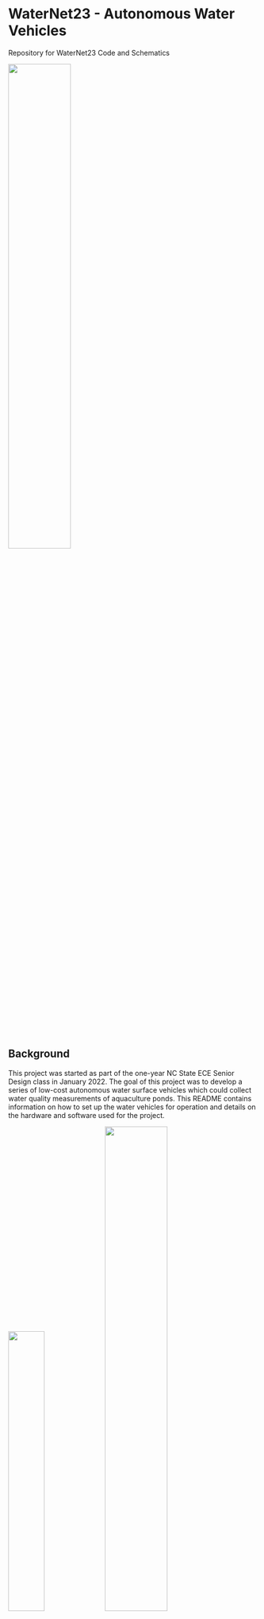 # WaterNet23 - Autonomous Water Vehicles
Repository for WaterNet23 Code and Schematics

<img src="Pictures/LakeVehicleCropped.jpg" width="50%">

## Background

This project was started as part of the one-year NC State ECE Senior Design class in January 2022. The goal of this project was to develop a series of low-cost autonomous water surface vehicles which could collect water quality measurements of aquaculture ponds. This README contains information on how to set up the water vehicles for operation and details on the hardware and software used for the project.

<img src="Pictures/CCHub_Items1.jpg" width="38%"> <img src="Pictures/VehicleFrontCrop.png" width="50%">

This project has two parts - the water vehicles and the Central Control Hub (CCHub). The CCHub communicates wirelessly with the vehicles using XBee (900MHz), Cellular (LTE) and Bluetooth Low Energy (BLE) with support for up to 10 vehicles. The water vehicles report telemetry back to the CCHub, which is then displayed on the CCHub's screen. The vehicles have three operation modes for movement: remote control, sentry and autonomous. Remote control allows for control using the CCHub joystick. Sentry mode captures the current GPS location and attempts to keep the vehicle within a set radius of that point. Autonomous mode allows for navigation to GPS waypoints which are fed into the CCHub over Serial from a companion computer. See the [Operating the Water Vehicles](#operating-the-water-vehicles) section for more information on how these functions work.

## Table of Contents
 - **[Features](#features)**: Hardware/software capabilities of the vehicles and CCHub.
 - **[Operating the Water Vehicles](#operating-the-water-vehicles)**: How to use the CCHub to control the water vehicles.
 - **[Hardware](#hardware)**: Information about the hardware components used on the CCHub and vehicles.
 - **[Software](#software)**: Information about the software communication and control systems.
 - **[Setting Up the Development Environment](#setting-up-the-development-environment)**: Information about hwo to install Visual Studio Code and upload code to the microcontrollers.
 - **[Software Architecture](#software-architecture)**: Information about common software practices used in the programming of the boards and quick links to get you started on understanding the microcontroller functions.

## Features
 - Network support for controlling up to 10 water vehicles
 - Autonomous navigation mode for movement to GPS waypoints
 - Sentry mode to maintain position for continuous measuring in one place
 - Graphical menu for configuring vehicles and observing status
 - Redundant communication via LTE, XBee and Bluetooth LE
 - Water quality sensing for temperature, dissolved oxygen, pH, and conductivity
 - Logging of water quality measurements on a micro-SD card
 - Wireless copying of water quality measurements from vehicles to CCHub micro-SD card
 - 80W solar panel for long-term stationary monitoring
 - Light tower for observing vehicle status from shoreline
 - Leak detection emergency shutoff


## Operating the Water Vehicles

This section has instructions for powering up the water vehicles and operating them using the Central Control Hub.

### Powering the CCHub and Water Vehicles

The CCHub has a micro USB port on its side which needs to be powered with a high-amperage (2.1A) USB brick or power bank. Once plugged in, the CCHub will automatically attempt to establish Cellular connection and receive messages from the water vehicles.

The water vehicles are powered from the a Lithium-ion battery pack and have a button for powering up the board. There is a latching mechanism on the main board which will keep the power on once the microcontroller has started operating. Hold the power button for five seconds to ensure the power latch is enabled. Like the CCHub, the water vehicles will attempt to establish a Cellular connection and will broadcast periodic messages for the CCHub to pick up.

Once a vehicle has connected to cellular and the CCHub has received the message, it will show up on the CCHub screen as a block with its identifier ID. See the next section for how to navigate the menu on the CCHub.

### Menu Navigation

The CCHub menu is navigated using the integrated DPAD buttons. When not modifying a setting, the left/right buttons switch which vehicle is being controlled, and the up/down arrows navigate which item is being selected. To modify one of the settings, press the enter button and it will highlight the value to be changed. Use the left/right buttons to modify the value and press enter to confirm. There is also an emergency stop toggle next to the joystick which will stop motion of all vehicles.

#### Settings
- **Record**: Enables/Disables logging of water quality measurements to the SD card (on/off)
- **Battery**: Estimated battery percentage of the water vehicle's battery (not editable)
- **Sentry**: The current [Driving Mode](#driving-modes) of this water vehicle (Rem/Sen/Aut)
- **Signal**: Turning on signal causes the light tower of this vehicle to flash amber (on/off)
- **SolPwr**: Shows how many watts the solar panel is generating (not editable)
- **BatPwr**: Shows how many watts are being drawn from the Lithium-ion battery (not editable)
- **Offload**: Starts a copy of all files from the vehicles microSD card to the CCHub microSD card over Bluetooth. Only enable when vehicles are docked! (on/off)

### Driving Modes

#### Remote Control (Rem)

Remote control mode allows the user to use the joystick on the CCHub to control the direction and speed of the vehicle manually like an RC car. In remote mode, the joystick controls whichever vehicle is currently selected on the menu.

#### Sentry (Sen)

Changing the control mode to Sentry mode will send a target latitude and longitude waypoint to the vehicle and have the vehicle navigate to that point. After it reaches that point, it will use the GPS and compass to navigate back to that target point if it goes farther than a set radius (current software is set to 4 meters). This mode can be used to take samples of one part of a water body over a large period of time, as it will correct for water currents pushing the vehicle.

#### Autonomous (Aut)

Changing the control mode to autonomous mode will send a target latitude and longitude waypoint to the vehicle and have the vehicle navigate to that point. These GPS waypoints are fed into the CCHub via the USB port which is connected to companion computer. See the next section for information about the companion computer.

### Companion Computer and Waypoints

The CCHub is set up to be connected over USB to a companion computer such as a Raspberry Pi for automated sending of GPS waypoints. There are a series of commands that can be sent to the CCHub which are then transmitted to the water vehicles. See the [Companion Computer to CCHub Command Structure](#companion-computer-to-cchub-command-structure) section for how to send the GPS waypoints to the CCHub.

### Light Tower Statuses

The water vehicles are equipped with a small light tower that has an RGB LED. The LED will change colors/blinking patterns depending on which mode it is in and which communication protocols are available.

<img src="Pictures/LightTower.jpg" width="30%">

#### Color Schemes
Color     | Description
----------|------------------------------------------
CYAN      | All modes of communication are available
YELLOW    | XBee and BLE are available
WHITE     | LTE and BLE are available
BLUE      | Only BLE available
GREEN     | XBee and LTE available (typical when out in water)
ORANGE    | Only Xbee available
MAGENTA   | Only LTE is available (recovery mode)
RED       | No communication available

#### Blinking Patterns
Pattern            | Description
-------------------|---------------------------
Blinking (normal)  | Battery is low
Blinking (slow)    | Sentry Mode
Fading             | Autonomous Mode
Solid              | Manual Mode

#### Special Modes
Pattern               | Description
----------------------|----------------------------------
Fast Blinking Blue    | Copying micro-SD data to CCHub
Fast Blinking Amber   | Signaling response from CCHub


### Water Quality Sensors
The water vehicles are equipeed with a series of water quality sensors which connect to five SMA connectors on the side of the enclosure. Ensure the sensors are color-matched to the daughter boards on the vehicle PCB. See the [Atlas Scientific Water Quality Sensors](#atlas-scientific-water-quality-sensors) section for how these sensors work and how to configure them on new vehicles.

### Micro-SD Card Logging
Each of the water vehicles have an onboard Micro-SD card reader (on underside of PCB) which is used to store the water quality measurement in a CSV file. This file can be opened in Excel or other sheet processing programs for data analysis of the collected measurements. Below are a few sample measurements on a bench for the temperature and pH probes.

Time           | Latitude | Longitude | Temperature | pH       | Dissolved O2 | Conductivity 0.1K | Conductivity 1K
---------------|----------|-----------|-------------|----------|--------------|-------------------|-----------------
08132022201055 | 0.000000 | 0.000000  | 32.425999   | 3.623000 | 0.000000     | 0.000000          | 0.000000
08132022201057 | 0.000000 | 0.000000  | 32.437000   | 3.616000 | 0.000000     | 0.000000          | 0.000000
08132022201100 | 0.000000 | 0.000000  | 32.438999   | 3.604000 | 0.000000     | 0.000000          | 0.000000
08132022201102 | 0.000000 | 0.000000  | 32.443001   | 3.614000 | 0.000000     | 0.000000          | 0.000000


## Hardware

### Water Vehicle PCB

<img src="Pictures/Vehicle_PCB.jpg" width="70%">

### Water Vehicle Block Diagram

<img src="Pictures/SDBlockDiagram.png" width="100%">

### Particle B402/B404X Microcontroller

<img src="https://docs.particle.io/assets/images/b-series/b-series-top.png" width="20%">

For controlling all of the hardware on both the vehicles and CCHub, we used the Particle B-Series System-on-a-Module (BSoM). We chose the BSoMs for their integrated Cellular and Bluetooth Low-Energy communication capability and relatively low cost (~$55/module). These microcontrollers have fairly generous IO and memory capability and are easy to program in C++ using their Particle DeviceOS hardware abstraction layer (HAL). Particle also includes 100MB/month of cellular data in their free plan, which would be plenty for using LTE as a fallback communication mechanism. See the [Software Architecture](#software-architecture) section for more details on how to set up the environment for developing and uploading the firmware on the BSoM.

### Atlas Scientific Water Quality Sensors

<img src="Pictures/AtlasSenseConverters.png" width="60%"> <img src="Pictures/AtlasPHSensor.png" width="30%">

The water vehicles have a series of [Atlas Scientific](https://atlas-scientific.com/) water quality sensors. The sensor probes connect using a set of SMA connectors which mount to the exterior of the main PCB enclosure. Ensure the sensors are connected to the SMA connector that matches the circuit (red pH probe goes to the connector in front of the red EZO module). Currently, the vehicle is equipped with the following sensors:

- [Temperature](https://atlas-scientific.com/probes/standard-temp-probe/)
- [pH](https://atlas-scientific.com/probes/consumer-grade-ph-probe/)
- [Dissolved Oxygen](https://atlas-scientific.com/probes/dissolved-oxygen-probe/)
- [Conductivity K 0.1](https://atlas-scientific.com/kits/conductivity-k-0-1-kit/)
- [Conductivity K 1.0](https://atlas-scientific.com/kits/mini-conductivity-k-1-0-kit/)

These sensors use their standard [EZO](https://atlas-scientific.com/embedded-solutions/ezo-ph-circuit/) interface which communicates over I2C to the BSoM microcontroller. Since the interface is standard, the modules/sensors can be swapped out for others that Atlas sells such as the [Oxygen reduction potential](https://atlas-scientific.com/orp) sensor with some slight code modifications.

#### Important Note
The sensors need to be configured to operate in I2C mode with a particular address. By default, they operate in UART mode. See the [pH EZO datasheet](https://files.atlas-scientific.com/pH_EZO_Datasheet.pdf) for the commands needed to switch to I2C mode. You can communicate over UART using a simple USB COM Port adapter (such as FT232RL) or using an Analog Discovery 2. In the software, there are macros which set the I2C address used by each sensor:

```cpp
#define PHADDR              99              //default I2C ID number for EZO pH Circuit.
#define MCOND               100             //default I2C ID number for EZO Mini-Conductivity (0.1)
#define COND                101             //default I2C ID number for EZO Conductivity Circuit. (1.0)
#define TEMPADDR            102             //Default I2C address for temperature sensor
#define DOADDR              97              //Default I2C address for Dissolved Oxygen sensor
```

The I2C system also has a set of I2C isolator circuits which are necessary to prevent interference between the sensors when they make contact with water. Without the isolators, the sensors will feed back into each other and cause inaccurate readings. All EZO circuits, except the temperature probe, have the I2C isolation. The isolation is done using a 3.3V to 3.3V isolated power supply and a I2C isolator IC.


### XBee Radio

In addition to Cellular and BLE, we included a XBee S3B wireless module on the vehicles and CCHub. These modules offer greater range (up to 9 miles!) at similar latency to BLE. The XBee modules we chose operate in the 900MHz range (the same as LoRa), and offer an easy-to-use mesh based communication between all modules in the network. These modules essentially act as a wireless UART console between all nodes in the network, and our command structure handles negotiation of the destination node. Below is an example of communication with XBee between two microcontrollers:

<img src="Pictures/XBeeBlockDiagram.png" width="60%">

**Important Note**: The XBee modules require network setup to become part of a mesh network. Check out this [Instructables setup guide](https://www.instructables.com/How-to-Use-XBee-Modules-As-Transmitter-Receiver-Ar/) for configuring them. For setting up new vehicles, connect the XBee from the CCHub to XCTU and get the channel number. For more information about the XBee S3B Modules, check out the [Datasheet](https://docs.digi.com/resources/documentation/digidocs/pdfs/90002173.pdf).


### Neo-M8U GPS

For autonomous navigation, we decided to use the [Neo-M8U GPS](https://www.sparkfun.com/sparkfun-gps-dead-reckoning-breakout-neo-m8u-qwiic.html) for its accuracy at low cost. This module also has the convenience of the [QWIIC](https://www.sparkfun.com/qwiic) interface for powering and communicating with it. 

<img src="Pictures/NeoM8U.png" width="35%">

We initially wanted to use its untethered dead reckoning (UDR) feature to enable better accuracy and make use of its internal IMU for getting the water vehicle's heading and speed, however getting this feature proved difficult for our timeline. The UDR feature unfortunately requires some calibration at higher speeds than our water vehicle supports, so we only ended up using it for it's GPS position data. Interfacing with the GPS module was done using the [SparkFun Ublox Arduino Library](https://github.com/sparkfun/SparkFun_Ublox_Arduino_Library).


### LIS3MDL Compass

With the untethered dead reckoning feature not working, the Neo-M8U GPS was not able to provide a heading, we decided to add a [LIS3MDL compass](https://www.adafruit.com/product/4479) as a substitute. At this point, we had about a month remaining in the project and had to find a quick solution. The compass conveniently used the QWIIC interface so it was easy to install.

<img src="Pictures/LIS3MDL.jpg" width="35%">

On the lab bench, this compass proved to do the trick, but we quickly realized (with no time left in the project) that any tilt of the module (a frequent occurrence on water!) will wildly throw off the readings. This bad reading caused our autonomous movement algorithm to perform circles. To overcome this, we could use a tilt-compensated module such as the GY-511 which has an accelerometer.


### Motor Drive System

For a movement system, we wanted to upgrade the basic paddle-style rotors to some off-shelf turbine-style motors for their improved efficiency and higher speed capability. We paired the brushless motor turbines with some off-shelf Electronic Speed Controllers (ESCs), which take a simple [duty-cycle based 50Hz PWM signal](https://howtomechatronics.com/tutorials/arduino/arduino-brushless-motor-control-tutorial-esc-bldc/) for control. These motors got mounted on the inside of both styrofoam blocks and allow for tank-style movement.

<img src="Pictures/MotorESC.jpg" width="35%"> <img src="Pictures/Motor.jpg" width="35%">


### Light Tower LED Driver

The vehicle PCB has an LED driver for a common-anode 12V RGB LED. This LED is wired through a light tower to the four pin connector on the PCB. Below is an example of the RGB LED that can be used for the light tower.

<img src="Pictures/10W_RGB.jpg" width="30%">


### Water Vehicle Power System

One of the intentions of these water vehicles was to have them  monitor one place on an aquaculture pond for many days on end. To achieve this, we both needed a large battery and a solar charging system. The battery was constructed out of [21700 Lithium-ion](https://liionwholesale.com/collections/batteries/products/lishen-21700-lr2170sd-9-6a-flat-top-5000mah-battery-genuine) cells and had a 4-series (14.8V nominal), 6-parallel configuration which gave it a capacity of ~450 watt-hours. The battery was constructed using a spot welder and had an off-shelf 4S Battery Management System (BMS) for regulating charging/discharging.

We also equipped it with a 80W solar panel to have the battery recharge during the day.

<img src="Pictures/VehicleTop.jpg" width="50%">

For solar charging, we purchased a Maximum-power-point-tracker PCB for handling battery charging from the solar panel. This PCB regulates the amount of power being drawn from the solar panel to ensure the maximum wattage is generated for the given lighting conditions.

<img src="Pictures/MPPT.png" width="50%">

Integrated in the water vehicle PCB are two XT-30 power ports, one for the MPPT output and one for the battery. These ports also have a [Shunt Monitor](https://learn.sparkfun.com/tutorials/ina169-breakout-board-hookup-guide/all) for measuring the amount of power being drawn by each of the two power sources.

<img src="Pictures/PowerLatch.png" width="50%">

The power system also has a special latch mechanism for powering up and maintaining power on the vehicle PCB. The latch is first enabled by the user holding down the power button, and is then held on by the BSoM until it is ready to be turned off. There is a leak-detection trace that runs around the outside of the vehicle PCB which sends a singal to the BSoM when water is detected. The BSoM can then turn off the latch as an emergency shutoff to prevent corrosion due to water damage.


### Central Control Hub Dev Board

<img src="Pictures/BSOMDevBoard.jpg" width="50%">


### Central Control Hub Block Diagram

<img src="Pictures/CCHubBlockDiagram.png" width="50%">

This block diagram shows the button configuration of the CCHub's daughter board. The daughter board acts like a Raspberry Pi's Hat and connects to the multi-pin header on the BSoM dev board.


### Central Control Hub Screen

To display the user interface on the CCHub, we included a [SH1107-based OLED Screen](https://www.adafruit.com/product/4650) from Adafruit. It is 128x64 pixels and allows us to display three menu items at a time and the bot selection tabs. This attaches to the daughter board of the CCHub and communicates over I2C to the BSoM.


## Software

This section contains information about software components and configuration settings

### Water Vehicle Identifier

The water vehicle software has a macro which is used to uniquely identify each vehicle in the network. This macro is located at the top of the WaterNet23Vehicle.ino file and is called `BOTNUM`. Change this number to something between 0 and 9 and ensure these numbers are unique across the bots in your network or clashing of commands will occur.

**TODO**: Compile a unique identifier based on the serial number of the BSoM


### Redundant Communication System

The water vehicles are designed with three communication modes: Bluetooth Low-Energy, XBee, and Cellular. This was to allow for a balance of range, latency, and reliability between the vehicles and CCHub. The communication system uses the same command structure (see the [Command Structure](#cchub-to-vehicle-command-structure) section) across all modes of communication, but prioritizes communication in the following order: XBee, BLE, then Cellular.


### Basic Autonomous Navigation Algorithm

For autonomous movement, we set up a GPS waypoint system where the target latitude and longitude were relayed from the CCHub to the water vehicles. The vehicle would then calculate the target heading, relative to north, of its current latitude and longitude (X2). Then, using the compass heading, it would calculate the heading delta (X1 + X2), which would range from -180 to +180. This could then be mapped to the motor speeds on the left and right side. Positive values of heading delta would speed up the left motor and negative values would speed up the right motor. For the few tests where the compass calibration was accurate (see the [compass section](#lis3mdl-compass) for more details), this correctly had the vehicle turn around and head toward a point.

<img src="Pictures/Autonomous.png" width="50%">


### CCHub to Vehicle Command Structure

This section has information about the commands exchanged between the CCHub and water vehicles. These commands are processed in the `processCommand()` function in the code and have the following structure:

```
XXYYCCCAAAAAAAAAAAAZZ (Max 255 bytes)

XX:  Source controller (CC = CCHub, Bx = Bot number x)
YY:  Target controller(s) (Bx = bot number x, AB = all bots)
AA+: Data payload associated with command
CCC: 3-byte command type
ZZ:  Checksum for the command string. Total number of bytes in the string.
```

#### Commands to Vehicle

- `ctl` -  Control Command

Main command for updating the state of the water vehicle. Takes a space-separated payload with the following information:
```
U V W X Y Z

U = Target Latitude (float)
V = Target Longitude (float)
W = Drive Mode (integer, 0 = manual, 1 = sentry, 2 = autonomous)
Y = Sensor Logging Enabled (0 = disabled, 1 = enabled)
Z = LED Signaling Enabled (0 = disabled, 1 = enabled)
```

- `mtr` -  Motor Speed Command

Takes a 3-character speed for each motor. 0 represents full speed in reverse, 180 represents full speed forward.
```
XXXYYY

XXX = Left Motor Speed (0-180)
YYY = Right Motor Speed (0-180)
```

- `req` - Data Request Command

Takes no arguments. Requests that the water vehicle send a sample of each water quality measurement back to the CCHub

- `pts` - Put-String Command

Debug command that takes any characters in the payload and writes them to the log file on the SD card and prints it out to the USB serial console.

- `spc` - Status Check Command

Takes no arguments. A simple message which allows the vehicle to determine if the CCHub has communication with it.

- `hwa` - Hello World Acknowledge Command

Takes no arguments. Hello World! This message is sent by the CCHub periodically while waiting for bots to be paired. The bots can have a flag set to prevent any actions on startup until this command is received.

- `dmp` - SD Card Dump Command

Takes no arguments. Causes the vehicle to enter [Offload Mode](#setting-up-the-development-environment) where all data from the microSD card is copied over Bluetooth LE to the CCHub. Depending on the size of the data, this can take a long time. Only execute this command when at shore as motor control is not active during this mode!


- `egp` - Emulated GPS Point Command

Updates the GPS point normally set by the Control Command for doing benchtop testing. Takes a space-separated payload with the following information:

```
U V

U = Target Latitude (float)
V = Target Longitude (float)
```

- `stp` -  Emergency Stop Command

Takes no arguments. Sets both motors to idle.

#### Responses from Vehicle

- `sup` - Status Update Command

Main command sent by the vehicle which updates the items in the CCHub menu. Takes a space-separated payload with the following information:
```
U V W X Y Z

U = Battery percentage (integer, 0-100%)
V = Status flags (16-bit integer bitmask)
W = Current latitude (float)
X = Current longitude (float)
Y = Battery power (integer, watts)
Z = Solar panel power (integer, watts)
```

- `sns` - Sensor Reading Command

Command with the most recent reading of all sensors on the water vehicle. Takes a space-separated payload with the following information:
```
T U V W X Y Z

T = Current latitude (float)
U = Current longitude (float)
V = Dissolved oxygen (integer, multiplied by 1000)
W = pH (integer, multiplied by 1000)
X = Conductivity (integer, multiplied by 1000)
Y = Mini Conductivity (integer, multiplied by 1000)
Z = Temperature (integer, multiplied by 1000) (integer, watts)
```

- `hwd` - Hello World Command

Takes no arguments. This is sent periodically by the water vehicle when it has not received any messages from the CCHub yet. The CCHub will reply to this message with the Hello World Acknowledge command.

- `pts` - Put-String Command

Debug command that takes any characters in the payload and writes them to the log file on the SD card and prints it out to the USB serial console.

- `ldt` - Leak Detected Shutoff Command

Takes no arguments. Signals that a leak has been detected on the main vehicle PCB and that the microcontroller has executed an emergency shutoff.

- `ldb` - Leak Detected Battery Shutoff Command

Takes no arguments. Signals that a leak has been detected in the battery enclosure and that the microcontroller has executed an emergency shutoff.

- `wld` - Leak Detected Warning Command

Takes no arguments. Signals that a leak has been detected on the main vehicle PCB. The microcontroller has not shut off the power.

- `wld` - Leak Detected Battery Warning Command

Takes no arguments. Signals that a leak has been detected in the battery enclosure . The microcontroller has not shut off the power.


### Companion Computer to CCHub Command Structure

This section has information about the commands exchanged between the CCHub and Raspberry Pi companion computer. These commands are processed in the `processRPiCommand()` function in the code and have the following structure:

```
XXYYCCCAAAAAAAAAAAAZZ (Max 255 bytes)

XX:  Source controller (RP = Raspberry Pi, CC = CCHub)
YY:  Target controller(s) (RP = Raspberry Pi, CC = CCHub)
AA+: Data payload associated with command
CCC: 3-byte command type
ZZ:  Checksum for the command string. Total number of bytes in the string.
```

#### Commands to CCHub

- `ctl` - Water Bot Control Command

Main command sent by the RPi which updates the items in the CCHub menu. Takes a space-separated payload with the following information:
```
T U V W X Y Z

T = The water vehicle ID this command is targeted at (integer)
U = Target latitude (float)
V = Target longitude (float)
W = Drive Mode (integer, 0 = manual, 1 = sentry, 2 = autonomous)
X = Offloading mode (integer, 0 = disabled, 1 = enabled)
Y = Sensor recording enabled (integer, 0 = disabled, 1 = enabled)
Z = Signaling mode enabled (integer, 0 = disabled, 1 = enabled)
```

Example: `RPCCctl1 35.764730 -78.680762 2 0 1 0`

Configures vehicle 1 to enter autonomous mode and move to GPS location 35.764730 -78.680762 with sensor recording enabled.

#### Responses from CCHub

- `sup` - Status Update Command

Main command sent by the CCHub to update the water vehicle status to the RPi.Takes a space-separated payload with the following information:
```
T U V W X Y Z

T = Water vehicle number
U = Water vehicle battery percentage
V = Current latitude (float)
W = Current longitude (float)
X = Status flags (16-bit integer bitmask)
Y = Battery power (integer, watts)
Z = Solar panel power (integer, watts)
```


## Setting Up the Development Environment 

This section will explain how to install Visual Studio Code and set up the Particle workbench for installing and creating firmware on the microcontrollers.

### Software Requirements
- [Visual Studio Code](https://code.visualstudio.com/): Main development environment for writing code and flashing firmware to devices.
- [Particle Workbench](https://marketplace.visualstudio.com/items?itemName=particle.particle-vscode-pack) extension for Visual Studio Code to support flashing of Particle devices.
- [Git for Windows](https://git-scm.com/downloads/win): Optional for interaction with Git repositories. Get this if you will be making changes to the software/hardware and need to track changes.
- [Tortoise Git](https://tortoisegit.org/download/): Optional graphical tool for performing repository actions. Get this if you will be making changes to the software/hardware and need to track changes.
- [Optional] Serial Console (I prefer the one in the [Arduino IDE](https://www.arduino.cc/en/software))

### Cloning a Repository

To get a copy of the code repository for one of the projects, you'll need to clone down the repo. I prefer to use TortoiseGit, but other Git interfaces will also work. Find a folder where you want to have the repo downloaded, right click, and choose ToritoiseGit -> Git Clone (Windows 11 may need to click "show more options").

<img src="Pictures/TortoiseGitClone.png" width="75%">

In the menu that pops up, you'll need to enter a source for where the repo is located. You can find this on GitHub by expanding the "Code" menu. If you are planning on making changes to the code, it is recommended that you make a new branch on GitHub such that the working code is maintained on the `master` or `main` branch.

<img src="Pictures/GitLink.png" width="75%">

Once you've gotten a link and made a new branch, paste the link in the Tortoise menu and enter the branch you wish to clone down.

<img src="Pictures/TortoiseCloneMenu.png" width="75%">

Press OK, and TortoiseGit should begin cloning down the repo. You may be asked to sign in to your browser on first setup.


### Opening Project and Flashing Firmware

After installing Visual Studio Code and the Particle Workbench Extension, you're now ready to install the firmware on the microcontroller. First, open up the cloned repository of the Particle project in Visual Studio Code by going to the Particle tab on the left toolbar and choosing Open Folder.

<img src="Pictures/VSCOpen.png" width="75%">

Choose the entire project folder from the cloned repo (don't just open the .cpp or the src folder).

<img src="Pictures/Folder.png" width="75%">

Once you've opened the folder, go to the Explorer tab on the left toolbar and expand the "src" folder. This folder will contain the source code for the program. Depending on how new your project is, there may be a .ino and a .cpp, or just a .cpp file. If there is a .ino file, open that by double clicking on it.

<img src="Pictures/OpenINO.png" width="75%">

With the source file opened, some new options should appear in the top left corner of VS Code. These are used to compile and flash the application to the device. If these do not appear, you may have opened the incorrect folder.

<img src="Pictures/FlashOptions.png" width="50%">

Before we can flash the application though, please make sure the options are set up correctly for your microcontroller. To choose a platform, go to the bottom toolbar of VS Code, and there is a platform selection. Change this to whichever microcontroller you are using (BSoM, Photon, Photon 2, Xenon, Argon, P2, etc.).

<img src="Pictures/Platform.png" width="50%">

Next, connect your device using a USB cable to your computer. If you haven't registered the Particle device, its LED will be blinking blue. To set it up, follow Particle's [device setup process](https://setup.particle.io/). After registering with Particle, you will need to log in to Workbench by pressing Ctrl+Shift+P and doing Particle: Login. You'll need to log in for the flash tool to auto-detect your Particle device over USB, however there is a workaround. 

<img src="Pictures/ParticleLogin.png" width="50%">

If your device has already had the Particle setup done on it, you can put it in DFU mode by pressing MODE and RESET, and then releasing RESET. Continue holding MODE until the LED is blinking yellow. From here you can flash the device. This is done by pressing the lightning bolt icon in the top right toolbar as previously shown. The output window will show the progress of the flash operation

**Important Note**: For the water vehicle code, ensure that you have [updated the bot number](#water-vehicle-identifier) before flashing! This is a unique ID used to identify the vehicle in the network

<img src="Pictures/Flash.png" width="75%">

With the device flashed, you should now be running the new firmware.

### Installing Libraries

Most of the projects already have the MCP2515 and Neopixel libraries installed, but you may need to install others depending on your needs. To install a library, find the name of the library at [Particle's page](https://docs.particle.io/reference/device-os/libraries/search/). Then in VS Code, press Ctrl+Shift+P and find "Particle: Install Library". Enter the name and press enter. You must be logged into your Particle account (Ctrl+Shift+P Particle: Login) in VS Code to properly fetch the libraries! Libraries are installed under the `lib` folder.

## Software Architecture

### Microcontroller Datasheets

Check out the datasheets of each of the microcontrollers used on the boards in this system to better understand their capability and pinouts

- **[B402 Datasheet](https://docs.particle.io/reference/datasheets/b-series/b404-b402-datasheet/)**
- **[B404X Datasheet](https://docs.particle.io/reference/datasheets/b-series/b404x-datasheet/)**
- **[M.2 SoM Expansion Board](https://docs.particle.io/reference/datasheets/b-series/b-series-eval-board/)**

### Programming Reference Guide

This large programmer reference from Particle explains what each function in their software does and which pins those functions can be used on. 

**[Particle Device OS Reference](https://docs.particle.io/reference/device-os/firmware/)**

### Code Flow

Programs using Particle's DeviceOS follow the same setup used on Arduino, a `setup()` and `loop()` architecture. `setup()` is run once on startup, and then `loop()` continues executing forever as fast as it can. There can also be interrupts that pause this execution, jump to another function to execute some code, and then return to where it left off. These can be triggered by either a [Software Timer](https://docs.particle.io/reference/device-os/api/software-timers) or a [Pin Interrupt](https://docs.particle.io/reference/device-os/api/interrupts/interrupts).

**Caution**: The DecentralizedLV System can be controlling safety-critical operations. You need to ensure your code is responsive to messages coming in from the CAN Bus or is responding to switches from the driver.

To ensure that your code is responsive, you will need to be careful when adding any kind of delays in your program. It is not recommended to use `delay()`! This will cause what is known as blocking, where the controller sits idle and does not take inputs. Instead, you will want to use either [Software Timers](https://docs.particle.io/reference/device-os/api/software-timers), [Pin Interrupts](https://docs.particle.io/reference/device-os/api/interrupts/interrupts), or [millis()](https://docs.particle.io/reference/device-os/api/time/millis/) to schedule when operations should happen

Let's take an example of a program that we want to read a pin and change an LED to Green if the button is pressed. We also want the program to print a message once every second over the `Serial` console. Here's an example of why a `delay()` would cause problems:

```cpp
#define MYPIN_NUMBER    D0  //Microcontroller pin the voltage divider output is connected to
bool myPinSense;

void setup(){                         //Run once on startup
    pinMode(MYPIN_NUMBER, INPUT);     //Set GPIO to be an input
    RGB.control(true);                //Take control of the onboard RGB LED
    Serial.begin(9600);               //Start serial communication at 9600 baud
}

void loop(){                          //Continuously executes
    myPinSense = digitalRead(MYPIN_NUMBER);   //Read the state of the input signal
    if(myPinSense){             //If myPinSense is true, the button was pressed when digitalRead was called
        RGB.color(0, 255, 0);   //Takes R, G, B as arguments. This sets the LED to green
    }
    else{                       //If myPinSense is false, the button was released when digitalRead was called
        RGB.color(255, 255, 0); //Takes R, G, B as arguments. This sets the LED to green
    }
    delay(1000);    //Program sits for 1000 milliseconds
    //During this delay, NOTHING happens. The microcontroller is not reading the state of the pin.
    Serial.println("Print once per second!");   //Print out our message every one second
}
```

In this instance, if the button were only pressed for 250ms, the program may entirely miss it, as the button is only *sampled* every 1000ms due to the delay. This next example will utilize a `millis()` timing trick to trigger the print statement but have the button sampled much faster. `millis()` returns the number of milliseconds since the program started executing. This timing trick uses a variable to store a "snapshot" of the `millis()` clock and compare it against the current value of `millis()` to see how long it's been since the snapshot was taken.

```cpp
#define MYPIN_NUMBER    D0  //Microcontroller pin the voltage divider output is connected to
bool myPinSense;
uint32_t clockSnapshot = 0;

void setup(){                         //Run once on startup
    pinMode(MYPIN_NUMBER, INPUT);     //Set GPIO to be an input
    RGB.control(true);                //Take control of the onboard RGB LED
    Serial.begin(9600);               //Start serial communication at 9600 baud
}

void loop(){                          //Continuously executes
    myPinSense = digitalRead(MYPIN_NUMBER);   //Read the state of the input signal
    if(myPinSense){             //If myPinSense is true, the button was pressed when digitalRead was called
        RGB.color(0, 255, 0);   //Takes R, G, B as arguments. This sets the LED to green
    }
    else{                       //If myPinSense is false, the button was released when digitalRead was called
        RGB.color(255, 255, 0); //Takes R, G, B as arguments. This sets the LED to green
    }
    //NO delay!

    //Look at the difference between the snapshot and the actual clock
    // If the difference is > 1000, then 1000ms has elapsed.
    if(millis() - clockSnapshot > 1000){
        clockSnapshot = millis();                   //Take a NEW snapshot of the clock to reset the timer!
        Serial.println("Print once per second!");   //Print out our message every one second
    }
    //Now this loop() function executes thousands of times per second, making the button far more responsive!
}
```

This new mechanism is pretty simple to implement, and multiple snapshot variables can be created for timing different tasks. There is another implementation that can be done using a [Software Timer](https://docs.particle.io/reference/device-os/api/software-timers). The software timer will be set up to trigger every 1000ms and will set a boolean variable (called a "flag") to true, which will be read by the `loop()` function to check if 1000ms has elapsed.

```cpp
#define MYPIN_NUMBER    D0  //Microcontroller pin the voltage divider output is connected to
bool myPinSense;
bool timerDinged = false;

Timer myTimer(1000, timer_ding);      //Set up a timer and set its interval to 1000ms

void setup(){                         //Run once on startup
    pinMode(MYPIN_NUMBER, INPUT);     //Set GPIO to be an input
    RGB.control(true);                //Take control of the onboard RGB LED
    Serial.begin(9600);               //Start serial communication at 9600 baud
    myTimer.start();                  //Starts the timer. It will continuously execute until stop() is called
}

void loop(){                          //Continuously executes
    myPinSense = digitalRead(MYPIN_NUMBER);   //Read the state of the input signal
    if(myPinSense){             //If myPinSense is true, the button was pressed when digitalRead was called
        RGB.color(0, 255, 0);   //Takes R, G, B as arguments. This sets the LED to green
    }
    else{                       //If myPinSense is false, the button was released when digitalRead was called
        RGB.color(255, 255, 0); //Takes R, G, B as arguments. This sets the LED to green
    }
    //NO delay!

    if(timerDinged){            //Check if the timer function set the flag
        timerDinged = false;                        //Reset the flag until the timer sets it again
        Serial.println("Print once per second!");   //Print out our message every one second
    }
    //Now this loop() function executes thousands of times per second, making the button far more responsive!
}

void timer_ding(){
    timerDinged = true;
}
```

You can create multiple software timers in one program and have them set to different intervals for performing different tasks. In software timers, you can do other tricks, such as incrementing a variable, if you want to perform animations. One example would be to ramp up the value of a PWM output over time to fade an LED from off to on. Another good mechanism for reducing delay interference would be `attachInterrupt` which can be used to have a function trigger when a button is pressed. In this case, we will be changing the color of the LED in the function triggered by the button.

```cpp
#define MYPIN_NUMBER    D0  //Microcontroller pin the voltage divider output is connected to
bool myPinSense;
uint32_t clockSnapshot = 0;

void setup(){                                               //Run once on startup
    pinMode(MYPIN_NUMBER, INPUT);                           //Set GPIO to be an input
    RGB.control(true);                                      //Take control of the onboard RGB LED
    Serial.begin(9600);                                     //Start serial communication at 9600 baud
    attachInterrupt(MYPIN_NUMBER, pin_release, FALLING);    //call pin_release when the voltage falls
    attachInterrupt(MYPIN_NUMBER, pin_press, RISING);       //call pin_rising when the voltage rises
}

void loop(){                                                //Continuously executes
    //Look at the difference between the snapshot and the actual clock
    // If the difference is > 1000, then 1000ms has elapsed.
    if(millis() - clockSnapshot > 1000){
        clockSnapshot = millis();                           //Take a NEW snapshot of the clock to reset the timer!
        Serial.println("Print once per second!");           //Print out our message every one second
    }
    //Now this loop() function executes thousands of times per second, making the button far more responsive!
}

//function automatically called when pin is released
void pin_release(){
    RGB.color(255, 255, 0); //Takes R, G, B as arguments. This sets the LED to green
}

//function automatically called when pin is pressed
void pin_press(){
    RGB.color(0, 255, 0);   //Takes R, G, B as arguments. This sets the LED to green
}
```

### Some Noteworthy Functions from the Reference Guide

- [pinMode()](https://docs.particle.io/reference/device-os/api/input-output/pinmode) - configure pins as input or output
- [digitalWrite()](https://docs.particle.io/reference/device-os/api/input-output/digitalwrite) - set the output to 0V or 3.3V
- [digitalRead()](https://docs.particle.io/reference/device-os/api/input-output/digitalread) - Read if the input is 0V or 3.3V
- [analogRead()](https://docs.particle.io/reference/device-os/api/input-output/analogread-adc) - Read the voltage level of a pin between 0V and 3.3V as an integer between 0 and 4095
- [analogWrite()](https://docs.particle.io/reference/device-os/api/input-output/analogwrite-pwm) - Output a PWM signal. Takes one argument (0-255) to represent duty cycle
- [millis()](https://docs.particle.io/reference/device-os/api/time/) - Returns number of milliseconds since microcontroller started running. Use this for better timing compared to `delay()`!
- [attachInterrupt()](https://docs.particle.io/reference/device-os/api/interrupts/attachinterrupt) - Have a function automatically trigger when an input pin changes state
- [Timers](https://docs.particle.io/reference/device-os/api/software-timers) - Automatically trigger a function at a fixed interval
- [RGB](https://docs.particle.io/reference/device-os/api/led-signaling/) - Take control of the onboard RGB LED for easy onboard debugging
- [Serial](https://docs.particle.io/reference/device-os/api/serial) - Print out messages to a console for debugging with `Serial.printf()`
- [SPI](https://docs.particle.io/reference/device-os/api/spi) - Communicate with SPI peripherals like LCDs and the MCP2515
- [I2C](https://docs.particle.io/reference/device-os/api/wire-i2c) - Communicate with I2C sensors and peripherals
- [Cellular](https://docs.particle.io/reference/device-os/api/cellular) - Requires network setup. Allows for publishing data to the Particle Cloud or with Webhooks